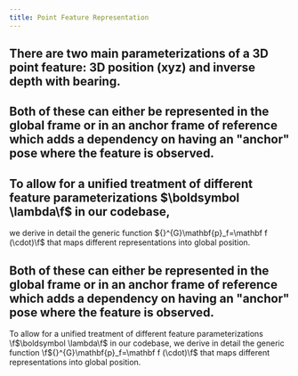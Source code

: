 ```yaml
---
title: Point Feature Representation
---
```


## There are two main parameterizations of a 3D point feature: 3D position (xyz) and inverse depth with bearing.
## Both of these can either be represented in the global frame or in an anchor frame of reference which adds a dependency on having an "anchor" pose where the feature is observed.
## To allow for a unified treatment of different feature parameterizations $\boldsymbol \lambda\f$ in our codebase, 
we derive in detail the generic function ${}^{G}\mathbf{p}_f=\mathbf f (\cdot)\f$ that maps different representations into global position.
## Both of these can either be represented in the global frame or in an anchor frame of reference which adds a dependency on having an "anchor" pose where the feature is observed.
To allow for a unified treatment of different feature parameterizations \f$\boldsymbol \lambda\f$ in our codebase, 
we derive in detail the generic function \f${}^{G}\mathbf{p}_f=\mathbf f (\cdot)\f$ that maps different representations into global position.
